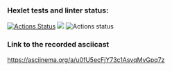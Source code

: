 ### Hexlet tests and linter status:
[![Actions Status](https://github.com/msouldze/frontend-project-lvl1/workflows/hexlet-check/badge.svg)](https://github.com/msouldze/frontend-project-lvl1/actions)
<a href="https://codeclimate.com/github/codeclimate/codeclimate/maintainability"><img src="https://api.codeclimate.com/v1/badges/a99a88d28ad37a79dbf6/maintainability" /></a>
![Actions status](https://github.com/msouldze/frontend-project-lvl1/actions/workflows/node.js.yml/badge.svg)

### Link to the recorded asciicast
https://asciinema.org/a/u0fU5ecFjY73c1AsvqMvGpq7z